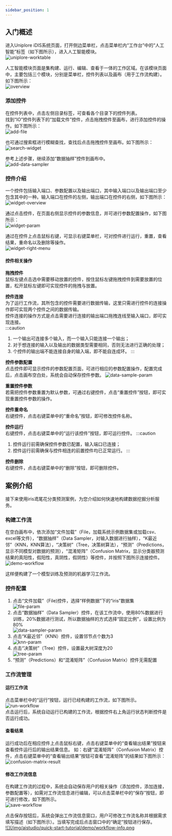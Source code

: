 ```yaml
---
sidebar_position: 1
---
```

## 入门概述
进入Uniplore iDIS系统页面，打开侧边菜单栏，点击菜单栏内“工作台”中的“人工智能”标签（如下图所示），进入人工智能模块。  
![uniplore-worktable](/img/aistudio/quick-start-tutorial/uniplore-worktable.png)

人工智能模块页面是集构建、运行、编辑、查看于一体的工作区域。在该模块页面中，主要包括三个模块，分别是菜单栏，控件列表以及画布（用于工作流构建）。如下图所示：  
![overview](/img/aistudio/quick-start-tutorial/overview.png)

### 添加控件
在控件列表中，点击左侧目录标签，可查看各个目录下的控件列表。  
找到“IO”控件列表下的“加载文件”控件，点击拖拽控件至画布，进行添加控件的操作。如下图所示：  
![add-file](/img/aistudio/quick-start-tutorial/add-file.png)

也可通过搜索框进行模糊查找，查找后点击拖拽控件至画布。如下图所示：  
![search-widget](/img/aistudio/quick-start-tutorial/search-widget.png)

参考上述步骤，继续添加“数据抽样”控件到画布中。  
![add-data-sampler](/img/aistudio/quick-start-tutorial/add-data-sampler.png)

### 控件介绍
一个控件包括输入端口、参数配置以及输出端口，其中输入端口以及输出端口至少包含其中的一种。输入端口在控件的左侧，输出端口在控件的右侧，如下图所示：  
![widget-overview](/img/aistudio/quick-start-tutorial/widget-overview.png)

通过点击控件，在页面右侧显示控件的参数信息，并可进行参数配置操作，如下图所示：  
![widget-param](/img/aistudio/quick-start-tutorial/widget-param.png)

通过在控件上点击鼠标右键，可显示右键菜单栏，可对控件进行运行，重置，查看结果，重命名以及删除等操作。  
![widget-right-menu](/img/aistudio/quick-start-tutorial/widget-right-menu.png)

#### 控件相关操作
**拖拽控件**  
鼠标左键点击选中需要移动放置的控件，按住鼠标左键拖拽控件到需要放置的位置，松开鼠标左键即可实现控件的拖拽与放置。

**控件连接**  
为了运行工作流，其所包含的控件需要进行数据传输，这里只需进行控件的连接操作即可实现两个控件之间的数据传输。  
控件连接的操作方式是点击需要进行连接的输出端口拖拽连线至输入端口，即可实现连接。  
:::caution
1. 一个输出可连接多个输入，而一个输入只能连接一个输出；
2. 对于想连接的输入以及输出的数据类型需要相同，否则无法进行正确的处理；
3. 个控件的输出端不能连接自身的输入端，即不能自连成环。
:::

**控件参数配置**  
点击控件即可显示控件的参数配置页面，可进行相应的参数配置操作，配置完成后，点击画布空白处，系统会自动保存控件参数。
![data-sample-param](/img/aistudio/quick-start-tutorial/data-sampler-param.png)

**重置控件参数**  
若需把控件参数重置为默认参数，可通过右键控件，点击“重置控件”按钮，即可实现重置控件参数的操作。

**控件重命名**  
右键控件，点击右键菜单中的“重命名”按钮，即可修改控件名称。

**控件运行**  
右键控件，点击右键菜单中的“运行该控件”按钮，即可运行控件。
:::caution
1. 控件运行前需确保控件参数已配置，输入端口已连接；
2. 控件运行前需确保与控件相连的前置控件均已正常运行。
:::

**控件删除**  
右键控件，点击右键菜单中的“删除”按钮，即可删除控件。

## 案例介绍
接下来使用iris鸢尾花分类预测案例，为您介绍如何快速地构建数据挖掘分析服务。

### 构建工作流
在空白画布中，依次添加“文件加载”（File，加载系统示例数据集或加载csv、excel等文件），“数据抽样”（Data Sampler，对输入数据进行抽样），“K最近邻”（KNN，KNN算法），“决策树”（Tree，决策树算法），“预测”（Predictions，显示不同模型对数据的预测），“混淆矩阵”（Confusion Matrix，显示分类器预测结果的真阳性，假阳性，真阴性，假阴性）等控件，并按照下图所示连接控件。
![demo-workflow](/img/aistudio/quick-start-tutorial/demo/workflow.png)

这样便构建了一个模型训练及预测的机器学习工作流。

### 控件配置
1. 点击“文件加载”（File)控件，选择“样例数据”下的“iris”数据集  
![file-param](/img/aistudio/quick-start-tutorial/demo/file-param.png)
2. 点击“数据抽样”（Data Sampler）控件，在该工作流中，使用80%数据进行训练，20%数据进行测试，所以数据抽样的方式选择“固定比例”，设置比例为80%  
![data-sampler-param](/img/aistudio/quick-start-tutorial/demo/data-sampler-param.png)
3. 点击“K最近邻”（KNN）控件，设置邻节点个数为3  
![knn-param](/img/aistudio/quick-start-tutorial/demo/knn-param.png)
4. 点击“决策树”（Tree）控件，设置最大树深度为20  
![tree-param](/img/aistudio/quick-start-tutorial/demo/tree-param.png)  
5. “预测”（Predictions）和“混淆矩阵”（Confusion Matrix）控件无需配置

### 工作流管理
#### 运行工作流
点击菜单栏中的“运行”按钮，运行已经构建的工作流，如下图所示。
![run-workflow](/img/aistudio/quick-start-tutorial/demo/run-workflow.png)  
点击运行后，系统自动运行已构建的工作流，根据控件右上角运行状态判断控件是否运行成功。

#### 查看结果
运行成功后在相应控件上点击鼠标右键，点击右键菜单中的“查看输出结果”按钮来查看控件运行后的输出结果信息。
如：右键“混淆矩阵”（Confusion Matrix）控件，点击右键菜单中的“查看输出结果”按钮可查看“混淆矩阵”的结果如下图所示：  
![confusion-matrix-result](/img/aistudio/quick-start-tutorial/demo/confusion-matrix-result.png)

#### 修改工作流信息
在构建工作流的过程中，系统会自动保存用户的相关操作（添加控件，添加连接，参数配置等），如需对工作流信息进行编辑，可以点击菜单栏中的“保存”按钮，即可进行修改，如下图所示。  
![save-workflow](/img/aistudio/quick-start-tutorial/demo/save-workflow.png)

点击保存按钮后，系统会弹出工作流信息窗口，用户可修改工作流名称并根据需求填写描述（如下图所示）。当填写完成后点击窗口中的“确定”按钮进行保存。  
[ ![](/img/aistudio/quick-start-tutorial/demo/workflow-info.png ](/img/aistudio/quick-start-tutorial/demo/workflow-info.png)